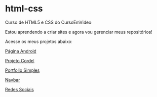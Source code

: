 # html-css
 Curso de HTML5 e CSS do CursoEmVideo

 Estou aprendendo a criar sites e agora vou gerenciar meus repositórios!

Acesse os meus projetos abaixo:
<p><a href="https://gustavogarciac.github.io/html-css/desafios/d010/" target="_blank">Página Android</a></p>
<p><a href="https://gustavogarciac.github.io/html-css/desafios/d013%20-%20projeto%20cordel/" target="_blank">Projeto Cordel</a></p>
<p><a href="https://gustavogarciac.github.io/html-css/projetos_pessoais/p005%20-%20portfolio/" target="_blank">Portfolio Simples</a></p>
<p><a href="https://gustavogarciac.github.io/html-css/projetos_pessoais/p006%20-%20navbar/" target="_blank">Navbar</a></p>

<p><a href="https://gustavogarciac.github.io/projeto-social/index.html" target="_blank">Redes Sociais</a></p>